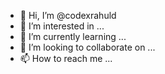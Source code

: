 - 👋 Hi, I’m @codexrahuld
- 👀 I’m interested in ...
- 🌱 I’m currently learning ...
- 💞️ I’m looking to collaborate on ...
- 📫 How to reach me ...

<!---
codexrahuld/codexrahuld is a ✨ special ✨ repository because its `README.md` (this file) appears on your GitHub profile.
You can click the Preview link to take a look at your changes.
--->
